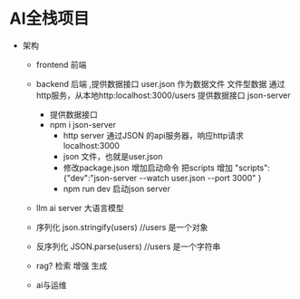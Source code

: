 # AI全栈项目

 - 架构
   - frontend  前端
   
   - backend   后端 ,提供数据接口 user.json 作为数据文件
     文件型数据 
     通过http服务，从本地http:localhost:3000/users 提供数据接口
     json-server
     - 提供数据接口
     - npm i json-server 
       - http server 通过JSON 的api服务器，响应http请求 localhost:3000
       - json 文件，也就是user.json 
       - 修改package.json 增加启动命令 把scripts 增加
         "scripts":{"dev":"json-server --watch user.json --port 3000" }
       - npm run dev 启动json server

   
   - llm  ai server 大语言模型
    - 序列化 json.stringify(users) //users 是一个对象
    - 反序列化  JSON.parse(users) //users 是一个字符串

    - rag? 检索 增强 生成
    - ai与运维
